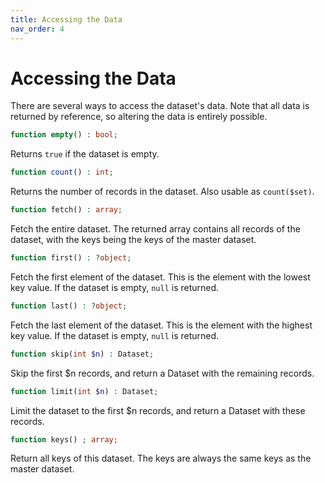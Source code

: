 ```yaml
---
title: Accessing the Data
nav_order: 4
---
```


# Accessing the Data

There are several ways to access the dataset's data. Note that all data is returned by reference, so altering the data is entirely possible.

```php
function empty() : bool;
``` 
Returns `true` if the dataset is empty.

```php
function count() : int;
``` 
Returns the number of records in the dataset. Also usable as `count($set)`.

```php
function fetch() : array;
``` 
Fetch the entire dataset. The returned array contains all records of the dataset, with the keys being the keys of the master dataset.

```php
function first() : ?object;
``` 
Fetch the first element of the dataset. This is the element with the lowest key value. If the dataset is empty, `null` is returned.

```php
function last() : ?object;
``` 
Fetch the last element of the dataset. This is the element with the highest key value. If the dataset is empty, `null` is returned.

```php
function skip(int $n) : Dataset;
``` 
Skip the first $n records, and return a Dataset with the remaining records.

```php
function limit(int $n) : Dataset;
``` 
Limit the dataset to the first $n records, and return a Dataset with these  records.

```php
function keys() ; array;
``` 
Return all keys of this dataset. The keys are always the same keys as the master dataset.
